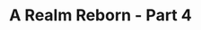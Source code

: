 ---
layout: quest-table
expansion: A Realm Reborn
partNo: 4
partChapterNo: 1
title: A Realm Reborn - Part 4
permalink: /quests/msq/realm-reborn/part4
links:
  previous: /quests/msq/realm-reborn/part3
  next: /quests/msq/realm-reborn/part5
quests:
  - name: All Good Things
    level: 34
    rowId: 66053
    questId: ManFst313_00517
    genre: Seventh Umbral Era
    icon: '71000'
    issuer:
      location: Upper La Noscea
      coords: (30.0, 23.2)
      name: Y'shtola
    steps:
      - location: Limsa Lominsa Upper Decks
        coords: (13.2, 12.8)
        name: Speak with R'ashaht Rhiki.
      - location: The Waking Sands
        coords: (6.3, 6.0)
        name: Return to the Waking Sands.
      - location: The Waking Sands
        coords: (6.8, 6.0)
        name: Search for survivors.
      - location: Eastern Thanalan
        coords: (11.2, 21.3)
        name: Seek shelter at the Church of Saint Adama Landama.
    partQuestNo: 1
  - name: You Can't Take It with You
    level: 35
    rowId: 69403
    questId: XxaUsb503_03867
    genre: Seventh Umbral Era
    icon: '71000'
    issuer:
      location: Eastern Thanalan
      coords: (11.3, 21.3)
      name: Marques
    steps:
      - location: Eastern Thanalan
        coords: (13.7, 23.6)
        name: Hand the weighty coinpurse to the traveling goldsmith.
      - location: Eastern Thanalan
        coords: (11.3, 21.3)
        name: Deliver the tools to Marques.
      - location: Eastern Thanalan
        coords: (11.5, 22.3)
        name: Give the horologe to Eluned.
    partQuestNo: 2
  - name: Bringing out the Dead
    level: 35
    rowId: 66412
    questId: GaiUsb507_00876
    genre: Seventh Umbral Era
    icon: '71000'
    issuer:
      location: Eastern Thanalan
      coords: (11.5, 22.3)
      name: Eluned
    steps:
      - location: Western Thanalan
        coords: (11.5, 14.0)
        name: Speak with the merchant outside the Waking Sands.
      - location: Western Thanalan
        coords: (11.9, 14.0)
        name: Gather the corpses.
      - location: Western Thanalan
        coords: (13.5, 14.4)
        name: Carry the corpses to the carriage.
      - location: Western Thanalan
        coords: (11.9, 14.0)
        name: Gather the remaining corpses.
      - location: Western Thanalan
        coords: (13.5, 14.4)
        name: Carry the remaining corpses to the carriage.
      - location: Eastern Thanalan
        coords: (11.5, 22.3)
        name: Speak with Eluned.
    partQuestNo: 3
  - name: Bury Me Not on the Lone Prairie
    level: 35
    rowId: 66414
    questId: GaiUsb509_00878
    genre: Seventh Umbral Era
    icon: '71000'
    issuer:
      location: Eastern Thanalan
      coords: (11.5, 22.3)
      name: Eluned
    steps:
      - location: East Shroud
        coords: (22.0, 25.7)
        name: Return Noraxia to Little Solace.
      - location: Eastern Thanalan
        coords: (11.5, 22.3)
        name: Return to Eluned.
    partQuestNo: 4
  - name: Eyes on Me
    level: 35
    rowId: 66054
    questId: ManFst401_00518
    genre: Seventh Umbral Era
    icon: '71000'
    issuer:
      location: Eastern Thanalan
      coords: (11.3, 21.3)
      name: Marques
    steps:
      - location: Eastern Thanalan
        coords: (12.6, 21.8)
        name: Search the lichyard for unseen observers.
      - location: Eastern Thanalan
        coords: (11.3, 21.3)
        name: Speak with Marques.
      - location: Eastern Thanalan
        coords: (11.2, 21.3)
        name: Show the sword to Father Iliud.
    partQuestNo: 5
  - name: He Who Waited Behind
    level: 36
    rowId: 66419
    questId: GaiUsb601_00883
    genre: Seventh Umbral Era
    icon: '71000'
    issuer:
      location: Eastern Thanalan
      coords: (11.2, 21.3)
      name: Iliud
    steps:
      - location: North Shroud
        coords: (19.7, 25.4)
        name: Speak with Aethelmaer in Fallgourd Float.
      - location: North Shroud
        coords: (15.4, 25.4)
        name: Speak with Vortefaurt.
    partQuestNo: 6
  - name: Cold Reception
    level: 36
    rowId: 66420
    questId: GaiUsb602_00884
    genre: Seventh Umbral Era
    icon: '71000'
    issuer:
      location: North Shroud
      coords: (15.4, 25.4)
      name: Vortefaurt
    steps:
      - location: Coerthas Central Highlands
        coords: (24.9, 28.6)
        name: Speak with Ludovoix at the Observatorium.
    partQuestNo: 7
  - name: The Unending War
    level: 36
    rowId: 66422
    questId: GaiUsb604_00886
    genre: Seventh Umbral Era
    icon: '71000'
    issuer:
      location: Coerthas Central Highlands
      coords: (24.9, 28.6)
      name: Ludovoix
    steps:
      - location: Coerthas Central Highlands
        coords: (22.5, 28.4)
        name: Search for the missing knight.
      - location: Coerthas Central Highlands
        coords: (24.9, 28.6)
        name: Report to Ludovoix.
      - location: Coerthas Central Highlands
        coords: (25.4, 29.8)
        name: Speak with Edmelle.
      - location: Coerthas Central Highlands
        coords: (25.5, 29.9)
        name: Speak with Forlemort.
    partQuestNo: 8
  - name: Men of Honor
    level: 36
    rowId: 66423
    questId: GaiUsb605_00887
    genre: Seventh Umbral Era
    icon: '71000'
    issuer:
      location: Coerthas Central Highlands
      coords: (25.5, 29.8)
      name: Jocea
    steps:
      - location: Coerthas Central Highlands
        coords: (32.2, 27.8)
        name: Search for the missing astrologian.
      - location: Coerthas Central Highlands
        coords: (25.5, 29.8)
        name: Speak with Jocea.
      - location: Coerthas Central Highlands
        coords: (24.8, 28.8)
        name: Speak with Portelaine.
    partQuestNo: 9
  - name: Three for Three
    level: 36
    rowId: 66425
    questId: GaiUsb607_00889
    genre: Seventh Umbral Era
    icon: '71000'
    issuer:
      location: Coerthas Central Highlands
      coords: (24.8, 28.8)
      name: Portelaine
    steps:
      - location: Coerthas Central Highlands
        coords: (21.6, 30.5)
        name: Recover the stolen wares.
      - location: Coerthas Central Highlands
        coords: (24.8, 28.8)
        name: Report to Portelaine.
    partQuestNo: 10
  - name: The Rose and the Unicorn
    level: 36
    rowId: 66426
    questId: GaiUsb608_00890
    genre: Seventh Umbral Era
    icon: '71000'
    issuer:
      location: Coerthas Central Highlands
      coords: (24.8, 28.8)
      name: Carrilaut
    steps:
      - location: Coerthas Central Highlands
        coords: (24.2, 25.0)
        name: Speak with Francel.
      - location: Coerthas Central Highlands
        coords: (26.7, 17.4)
        name: Deliver the letter to Haurchefant.
    partQuestNo: 11
  - name: The Talk of Coerthas
    level: 37
    rowId: 66433
    questId: GaiUsb702_00897
    genre: Seventh Umbral Era
    icon: '71000'
    issuer:
      location: Coerthas Central Highlands
      coords: (26.7, 17.4)
      name: Haurchefant
    steps:
      - location: Coerthas Central Highlands
        coords: (25.6, 15.5)
        name: Speak with Ninne.
      - location: Coerthas Central Highlands
        coords: (25.3, 22.6)
        name: Speak with Cravellin.
      - location: Coerthas Central Highlands
        coords: (25.5, 29.9)
        name: Speak with Forlemort.
      - location: Coerthas Central Highlands
        coords: (26.7, 17.4)
        name: Report to Haurchefant.
    partQuestNo: 12
  - name: Road to Redemption
    level: 38
    rowId: 66446
    questId: GaiUsb801_00910
    genre: Seventh Umbral Era
    icon: '71000'
    issuer:
      location: Coerthas Central Highlands
      coords: (26.7, 17.4)
      name: Haurchefant
    steps:
      - location: Coerthas Central Highlands
        coords: (25.6, 9.9)
        name: Search for Francel.
      - location: Coerthas Central Highlands
        coords: (25.6, 9.9)
        name: Aid Francel's knights.
      - location: Coerthas Central Highlands
        coords: (25.9, 10.3)
        name: Aid Francel.
      - location: Coerthas Central Highlands
        coords: (26.7, 17.4)
        name: Report to Haurchefant.
    partQuestNo: 13
  - name: Following the Evidence
    level: 38
    rowId: 66447
    questId: GaiUsb802_00911
    genre: Seventh Umbral Era
    icon: '71000'
    issuer:
      location: Coerthas Central Highlands
      coords: (26.7, 17.4)
      name: Haurchefant
    steps:
      - location: Coerthas Central Highlands
        coords: (27.1, 23.3)
        name: Speak with Rickeman.
      - location: Coerthas Central Highlands
        coords: (25.6, 17.6)
        name: Speak with the porter.
      - location: Coerthas Central Highlands
        coords: (25.6, 17.6)
        name: Search the shipments.
      - location: Coerthas Central Highlands
        coords: (25.6, 17.6)
        name: Show the draconian rosaries to the porter.
      - location: Coerthas Central Highlands
        coords: (26.7, 17.4)
        name: Show the draconian rosaries to Haurchefant.
    partQuestNo: 14
  - name: In the Eyes of Gods and Men
    level: 38
    rowId: 66448
    questId: GaiUsb803_00912
    genre: Seventh Umbral Era
    icon: '71000'
    issuer:
      location: Coerthas Central Highlands
      coords: (26.7, 17.4)
      name: Haurchefant
    steps:
      - location: Coerthas Central Highlands
        coords: (26.2, 16.9)
        name: Speak with Brigie.
      - location: Coerthas Central Highlands
        coords: (26.7, 17.4)
        name: Speak with Haurchefant.
      - location: Coerthas Central Highlands
        coords: (30.4, 16.3)
        name: Speak with Hourlinet.
      - location: Coerthas Central Highlands
        coords: (26.7, 17.4)
        name: Speak with Haurchefant.
    soloDuty:
      levelSync: 42
      timeLimit: 30
    partQuestNo: 15
  - name: The Final Flight of the Enterprise
    level: 38
    rowId: 69404
    questId: XxaUsb808_03868
    genre: Seventh Umbral Era
    icon: '71000'
    issuer:
      location: Coerthas Central Highlands
      coords: (26.7, 17.4)
      name: Haurchefant
    steps:
      - location: Coerthas Central Highlands
        coords: (26.2, 17.5)
        name: Speak with the witness.
      - location: Coerthas Central Highlands
        coords: (26.7, 17.4)
        name: Speak with Haurchefant.
      - location: Coerthas Central Highlands
        coords: (24.2, 25.0)
        name: Speak with Francel.
      - location: Coerthas Central Highlands
        coords: (11.9, 17.4)
        name: Deliver the letter to Brunadier.
    partQuestNo: 16
  - name: Ye of Little Faith
    level: 39
    rowId: 66460
    questId: GaiUsb901_00924
    genre: Seventh Umbral Era
    icon: '71000'
    issuer:
      location: Coerthas Central Highlands
      coords: (11.9, 17.4)
      name: Brunadier
    steps:
      - location: Coerthas Central Highlands
        coords: (13.2, 15.6)
        name: Speak with Alboise.
      - location: Coerthas Central Highlands
        coords: (13.1, 15.4)
        name: Speak with Astidien.
      - location: Coerthas Central Highlands
        coords: (12.7, 17.5)
        name: Speak with Goudernoux.
      - location: Coerthas Central Highlands
        coords: (12.8, 17.5)
        name: Speak with Drillemont.
    partQuestNo: 17
  - name: Factual Folklore
    level: 39
    rowId: 66463
    questId: GaiUsb904_00927
    genre: Seventh Umbral Era
    icon: '71000'
    issuer:
      location: Coerthas Central Highlands
      coords: (12.9, 17.6)
      name: Haustefort
    steps:
      - location: Coerthas Central Highlands
        coords: (13.0, 23.2)
        name: Slay a spotted mudpuppy.
      - location: Coerthas Central Highlands
        coords: (12.9, 17.6)
        name: Deliver the tail meat to Haustefort.
      - location: Coerthas Central Highlands
        coords: (12.7, 17.4)
        name: Offer the steaks to the hungry soldiers.
      - location: Coerthas Central Highlands
        coords: (12.9, 17.6)
        name: Speak with Haustefort.
      - location: Coerthas Central Highlands
        coords: (13.2, 15.4)
        name: Offer a steak to Cenota.
    partQuestNo: 18
  - name: The Best Inventions
    level: 39
    rowId: 69405
    questId: XxaUsb914_03869
    genre: Seventh Umbral Era
    icon: '71000'
    issuer:
      location: Coerthas Central Highlands
      coords: (13.1, 15.4)
      name: Cid
    steps:
      - location: Coerthas Central Highlands
        coords: (15.6, 19.4)
        name: Slay ice sprites and obtain their cores.
      - location: Coerthas Central Highlands
        coords: (13.1, 15.4)
        name: Deliver the cores to Cid.
    partQuestNo: 19
  - name: Influencing Inquisitors
    level: 40
    rowId: 66474
    questId: GaiUsc001_00938
    genre: Seventh Umbral Era
    icon: '71000'
    issuer:
      location: Coerthas Central Highlands
      coords: (13.1, 15.4)
      name: Cid
    steps:
      - location: Coerthas Central Highlands
        coords: (13.2, 15.5)
        name: Question the people of Whitebrim Front.
      - location: Coerthas Central Highlands
        coords: (12.7, 16.5)
        name: Speak with Alphinaud.
    partQuestNo: 20
  - name: By the Lights of Ishgard
    level: 40
    rowId: 66475
    questId: GaiUsc002_00939
    genre: Seventh Umbral Era
    icon: '71000'
    issuer:
      location: Coerthas Central Highlands
      coords: (12.7, 16.5)
      name: Alphinaud
    steps:
      - location: Coerthas Central Highlands
        coords: (11.7, 15.1)
        name: Search the area outside Whitebrim Front for clues.
      - location: Coerthas Central Highlands
        coords: (11.7, 15.1)
        name: Inspect the corpse.
      - location: Coerthas Central Highlands
        coords: (12.7, 16.5)
        name: Show the bloody encyclical to Alphinaud.
    partQuestNo: 21
  - name: Blood for Blood
    level: 40
    rowId: 66476
    questId: GaiUsc003_00940
    genre: Seventh Umbral Era
    icon: '71000'
    issuer:
      location: Coerthas Central Highlands
      coords: (12.7, 16.5)
      name: Alphinaud
    steps:
      - location: Coerthas Central Highlands
        coords: (13.2, 15.5)
        name: Show the bloody encyclical to Joellaut.
      - location: Coerthas Central Highlands
        coords: (13.1, 15.8)
        name: Show the bloody encyclical to Prunilla.
      - location: Coerthas Central Highlands
        coords: (13.1, 15.8)
        name: Confront Prunilla and cast /doubt on her account.
      - location: Coerthas Central Highlands
        coords: (13.6, 17.9)
        name: Search the area southeast of Whitebrim Front.
      - location: Coerthas Central Highlands
        coords: (13.6, 17.9)
        name: Search the suspicious box.
      - location: Coerthas Central Highlands
        coords: (12.8, 17.5)
        name: Present your findings to Drillemont.
    partQuestNo: 22
  - name: The Heretic among Us
    level: 40
    rowId: 66477
    questId: GaiUsc004_00941
    genre: Seventh Umbral Era
    icon: '71000'
    issuer:
      location: Coerthas Central Highlands
      coords: (12.8, 17.5)
      name: Drillemont
    steps:
      - location: Coerthas Central Highlands
        coords: (3.7, 21.5)
        name: Speak with the knight of House Durendaire.
      - location: Coerthas Central Highlands
        coords: (12.7, 16.5)
        name: Speak with Alphinaud.
    soloDuty:
      levelSync: 44
      timeLimit: 30
    partQuestNo: 23
  - name: In Pursuit of the Past
    level: 41
    rowId: 66488
    questId: GaiUsc101_00952
    genre: Seventh Umbral Era
    icon: '71000'
    issuer:
      location: Coerthas Central Highlands
      coords: (12.7, 16.5)
      name: Alphinaud
    steps:
      - location: Coerthas Central Highlands
        coords: (12.8, 17.5)
        name: Speak with Drillemont.
      - location: Coerthas Central Highlands
        coords: (8.0, 11.1)
        name: Speak with Nathelain.
      - location: Stone Vigil
        coords: (11.2, 6.2)
        name: Enter the Stone Vigil.
      - location: New Gridania
        coords: (11.4, 13.6)
        name: Enter the Stone Vigil.
      - location: New Gridania
        coords: (11.3, 13.6)
        name: Speak with Alphinaud.
    unlocks:
      - name: the Stone Vigil
        type: dungeon
        levelRequired: 41
        levelSync: 43
    partQuestNo: 24
  - name: Into the Eye of the Storm
    level: 41
    rowId: 66489
    questId: GaiUsc102_00953
    genre: Seventh Umbral Era
    icon: '71000'
    issuer:
      location: New Gridania
      coords: (11.3, 13.6)
      name: Cid
    steps:
      - location: Eastern Thanalan
        coords: (12.7, 23.5)
        name: Speak with Lamberteint in Camp Drybone.
    partQuestNo: 25
  - name: Sealed with Science
    level: 41
    rowId: 66491
    questId: GaiUsc104_00955
    genre: Seventh Umbral Era
    icon: '71000'
    issuer:
      location: Eastern Thanalan
      coords: (12.7, 23.5)
      name: Lamberteint
    steps:
      - location: Eastern Thanalan
        coords: (21.4, 21.9)
        name: Deliver the warded pot to Hahasako.
    partQuestNo: 26
  - name: With the Utmost Care
    level: 41
    rowId: 66492
    questId: GaiUsc105_00956
    genre: Seventh Umbral Era
    icon: '71000'
    issuer:
      location: Eastern Thanalan
      coords: (21.4, 21.9)
      name: Hahasako
    steps:
      - location: Eastern Thanalan
        coords: (29.9, 25.7)
        name: Use the maul to fracture the corrupted cluster.
      - location: Eastern Thanalan
        coords: (29.9, 25.7)
        name: Use the warded pot to collect a corrupted crystal.
      - location: Eastern Thanalan
        coords: (21.4, 21.9)
        name: Present the corrupted crystal to Hahasako.
      - location: Eastern Thanalan
        coords: (12.7, 23.5)
        name: Present the corrupted crystal to Lamberteint.
    partQuestNo: 27
  - name: A Promising Prospect
    level: 41
    rowId: 66495
    questId: GaiUsc108_00959
    genre: Seventh Umbral Era
    icon: '71000'
    issuer:
      location: Eastern Thanalan
      coords: (12.7, 23.5)
      name: Lamberteint
    steps:
      - location: Western La Noscea
        coords: (27.9, 27.0)
        name: Speak with Ceana in Aleport.
    partQuestNo: 28
  - name: It's Probably Not Pirates
    level: 42
    rowId: 66496
    questId: GaiUsc201_00960
    genre: Seventh Umbral Era
    icon: '71000'
    issuer:
      location: Western La Noscea
      coords: (27.9, 27.0)
      name: Ceana
    steps:
      - location: Western La Noscea
        coords: (25.0, 26.6)
        name: Question the Yellowjackets of Aleport.
      - location: Western La Noscea
        coords: (27.9, 27.0)
        name: Report to Ceana.
    partQuestNo: 29
  - name: Representing the Representative
    level: 42
    rowId: 66497
    questId: GaiUsc202_00961
    genre: Seventh Umbral Era
    icon: '71000'
    issuer:
      location: Western La Noscea
      coords: (27.9, 27.0)
      name: Ceana
    steps:
      - location: Western La Noscea
        coords: (25.1, 26.7)
        name: Speak with Skyfryn.
      - location: Western La Noscea
        coords: (27.9, 27.0)
        name: Speak with Ceana.
      - location: Western La Noscea
        coords: (27.7, 28.1)
        name: Show the golden feather to Mimidoa.
      - location: Western La Noscea
        coords: (27.9, 27.0)
        name: Show the parchment to Ceana.
    partQuestNo: 30
  - name: The Reluctant Researcher
    level: 42
    rowId: 66498
    questId: GaiUsc203_00962
    genre: Seventh Umbral Era
    icon: '71000'
    issuer:
      location: Western La Noscea
      coords: (27.9, 27.0)
      name: Ceana
    steps:
      - location: Western La Noscea
        coords: (27.8, 28.9)
        name: Speak with the ferry skipper.
      - location: Western La Noscea
        coords: (15.7, 29.7)
        name: Speak with Ceana.
      - location: Western La Noscea
        coords: (16.1, 30.7)
        name: Show the warded pot to Davyd.
    partQuestNo: 31
  - name: Sweet Somethings
    level: 42
    rowId: 66499
    questId: GaiUsc204_00963
    genre: Seventh Umbral Era
    icon: '71000'
    issuer:
      location: Western La Noscea
      coords: (16.1, 30.7)
      name: Davyd
    steps:
      - location: Western La Noscea
        coords: (17.5, 31.5)
        name: Speak with the adventurers.
      - location: Western La Noscea
        coords: (16.1, 30.7)
        name: Report to Davyd.
    partQuestNo: 32
  - name: History Repeating
    level: 42
    rowId: 66503
    questId: GaiUsc208_00967
    genre: Seventh Umbral Era
    icon: '71000'
    issuer:
      location: Western La Noscea
      coords: (16.1, 30.7)
      name: Davyd
    steps:
      - location: Western La Noscea
        coords: (15.7, 29.6)
        name: Speak with Mimidoa.
      - location: Western La Noscea
        coords: (15.2, 35.1)
        name: Follow Mimidoa to the Ship Graveyard.
      - location: Western La Noscea
        coords: (15.3, 35.4)
        name: Wait by the campfire.
      - location: Western La Noscea
        coords: (15.2, 35.1)
        name: Speak with Mimidoa.
      - location: Western La Noscea
        coords: (16.1, 30.7)
        name: Speak with Davyd.
      - location: Western La Noscea
        coords: (27.9, 27.0)
        name: Show the corrupted crystal to Ceana.
    soloDuty:
      levelSync: 46
      timeLimit: 30
    partQuestNo: 33
  - name: The Curious Case of Giggity
    level: 43
    rowId: 69406
    questId: XxaUsc307_03870
    genre: Seventh Umbral Era
    icon: '71000'
    issuer:
      location: Western La Noscea
      coords: (27.9, 27.0)
      name: Ceana
    steps:
      - location: Old Gridania
        coords: (8.7, 8.2)
        name: Speak with Hedyn in Gridania.
      - location: Central Shroud
        coords: (10.9, 16.7)
        name: Use the true heart to lure out the crystal bearer.
      - location: Old Gridania
        coords: (8.7, 8.2)
        name: Deliver the corrupted crystal to Hedyn.
    partQuestNo: 34
  - name: Better Late than Never
    level: 43
    rowId: 66511
    questId: GaiUsc308_00975
    genre: Seventh Umbral Era
    icon: '71000'
    issuer:
      location: Old Gridania
      coords: (8.7, 8.2)
      name: Hedyn
    steps:
      - location: New Gridania
        coords: (11.3, 13.6)
        name: Deliver the corrupted crystal to Cid.
    partQuestNo: 35
  - name: Lady of the Vortex
    level: 44
    rowId: 66055
    questId: ManFst404_00519
    genre: Seventh Umbral Era
    icon: '71000'
    issuer:
      location: New Gridania
      coords: (11.3, 13.6)
      name: Cid
    steps:
      - location: The Howling Eye
        coords: (4.4, 5.4)
        name: Speak with Alphinaud.
      - location: The Howling Eye
        coords: (6.1, 6.1)
        name: Confront Garuda in the Howling Eye.
      - location: Ul'dah - Steps of Nald
        coords: (10.3, 11.2)
        name: Confront Garuda in the Howling Eye.
      - location: Ul'dah - Steps of Nald
        coords: (10.3, 11.1)
        name: Speak with Alphinaud.
    unlocks:
      - name: the Howling Eye
        type: trial
        levelRequired: 44
        levelSync: 46
    partQuestNo: 36
  - name: Reclamation
    level: 44
    rowId: 66056
    questId: ManFst405_00520
    genre: Seventh Umbral Era
    icon: '71000'
    issuer:
      location: Ul'dah - Steps of Nald
      coords: (10.3, 11.1)
      name: Alphinaud
    steps:
      - location: The Waking Sands
        coords: (6.5, 6.1)
        name: Speak with Alphinaud in the Waking Sands.
    partQuestNo: 37
  - name: Casing the Castrum
    level: 44
    rowId: 66514
    questId: GaiUsc403_00978
    genre: Seventh Umbral Era
    icon: '71000'
    issuer:
      location: The Waking Sands
      coords: (6.8, 6.1)
      name: Y'shtola
    steps:
      - location: Coerthas Central Highlands
        coords: (24.8, 28.8)
        name: Speak with Portelaine at the Observatorium.
    partQuestNo: 38
  - name: Eyes on the Empire
    level: 44
    rowId: 66516
    questId: GaiUsc405_00980
    genre: Seventh Umbral Era
    icon: '71000'
    issuer:
      location: Coerthas Central Highlands
      coords: (24.8, 28.8)
      name: Portelaine
    steps:
      - location: Coerthas Central Highlands
        coords: (20.5, 28.5)
        name: Show the letter of introduction to Bricelt.
      - location: Coerthas Central Highlands
        coords: (14.3, 35.2)
        name: Speak with Pierremons.
    partQuestNo: 39
  - name: Footprints in the Snow
    level: 44
    rowId: 66517
    questId: GaiUsc406_00981
    genre: Seventh Umbral Era
    icon: '71000'
    issuer:
      location: Coerthas Central Highlands
      coords: (14.3, 35.2)
      name: Pierremons
    steps:
      - location: Coerthas Central Highlands
        coords: (15.1, 34.5)
        name: Search the area for footprints.
      - location: Coerthas Central Highlands
        coords: (15.6, 33.3)
        name: Search the area for footprints.
      - location: Coerthas Central Highlands
        coords: (15.2, 32.3)
        name: Search the area for footprints.
      - location: Coerthas Central Highlands
        coords: (14.8, 31.9)
        name: Search the area for footprints.
      - location: Coerthas Central Highlands
        coords: (14.2, 31.6)
        name: Search the area for footprints.
      - location: Coerthas Central Highlands
        coords: (13.5, 30.4)
        name: Search under the bridge.
      - location: Coerthas Central Highlands
        coords: (7.5, 29.1)
        name: Make your way to Monument Tower.
    partQuestNo: 40
  - name: Monumental Hopes
    level: 44
    rowId: 66518
    questId: GaiUsc407_00982
    genre: Seventh Umbral Era
    icon: '71000'
    issuer:
      location: Coerthas Central Highlands
      coords: (7.4, 28.9)
      name: Wedge
    steps:
      - location: Coerthas Central Highlands
        coords: (7.5, 29.1)
        name: Speak with Abelie.
      - location: Coerthas Central Highlands
        coords: (7.6, 31.6)
        name: Go to the Fury's Gaze and investigate.
      - location: Coerthas Central Highlands
        coords: (7.4, 28.9)
        name: Report to Wedge.
    partQuestNo: 41
  - name: Notorious Biggs
    level: 44
    rowId: 66519
    questId: GaiUsc408_00983
    genre: Seventh Umbral Era
    icon: '71000'
    issuer:
      location: Coerthas Central Highlands
      coords: (7.4, 28.9)
      name: Wedge
    steps:
      - location: Coerthas Central Highlands
        coords: (7.5, 28.9)
        name: Speak with Ignace.
      - location: Coerthas Central Highlands
        coords: (11.9, 24.8)
        name: Head to Daniffen Pass.
      - location: Coerthas Central Highlands
        coords: (7.4, 28.9)
        name: Report to Wedge.
    soloDuty:
      levelSync: 48
      timeLimit: 30
    partQuestNo: 42
  - name: Come-Into-My-Castrum
    level: 44
    rowId: 66520
    questId: GaiUsc409_00984
    genre: Seventh Umbral Era
    icon: '71000'
    issuer:
      location: Coerthas Central Highlands
      coords: (7.5, 29.0)
      name: Cid
    steps:
      - location: Mor Dhona
        coords: (21.9, 7.8)
        name: Speak with Slafborn at Revenant's Toll.
      - location: Mor Dhona
        coords: (22.5, 7.5)
        name: Speak with Glaumunt.
    partQuestNo: 43
  - name: Getting Even with Garlemald
    level: 44
    rowId: 66522
    questId: GaiUsc411_00986
    genre: Seventh Umbral Era
    icon: '71000'
    issuer:
      location: Mor Dhona
      coords: (22.5, 7.5)
      name: Glaumunt
    steps:
      - location: Mor Dhona
        coords: (13.0, 14.9)
        name: Investigate the drainage pipe.
      - location: Mor Dhona
        coords: (13.0, 14.9)
        name: Eavesdrop at the drainage pipe.
      - location: Mor Dhona
        coords: (22.0, 7.7)
        name: Speak with Alphinaud.
      - location: Mor Dhona
        coords: (22.0, 7.7)
        name: Speak with Cid.
    partQuestNo: 44
  - name: Drowning Out the Voices
    level: 45
    rowId: 66537
    questId: GaiUsc601_01001
    genre: Seventh Umbral Era
    icon: '71000'
    issuer:
      location: Mor Dhona
      coords: (22.0, 7.7)
      name: Cid
    steps:
      - location: Mor Dhona
        coords: (17.9, 9.4)
        name: Use the electromagnetic reader at prime locations.
      - location: Mor Dhona
        coords: (22.0, 7.7)
        name: Report to Cid.
    partQuestNo: 45
  - name: Fool Me Twice
    level: 46
    rowId: 66540
    questId: GaiUsc604_01004
    genre: Seventh Umbral Era
    icon: '71000'
    issuer:
      location: Mor Dhona
      coords: (22.5, 7.5)
      name: Glaumunt
    steps:
      - location: Mor Dhona
        coords: (12.9, 10.9)
        name: Greet the imperial centurion with an /imperialsalute.
      - location: Mor Dhona
        coords: (18.0, 9.2)
        name: Use the imperial smoke signal at the specified location.
      - location: Mor Dhona
        coords: (6.0, 6.0)
        name: Report to Cid.
    soloDuty:
      levelSync: 50
      timeLimit: 30
    partQuestNo: 46
  - name: Every Little Thing She Does Is Magitek
    level: 46
    rowId: 66541
    questId: GaiUsc605_01005
    genre: Seventh Umbral Era
    icon: '71000'
    issuer:
      location: Mor Dhona
      coords: (6.0, 6.0)
      name: Cid
    steps:
      - location: Mor Dhona
        coords: (6.1, 6.1)
        name: Speak with Wedge.
      - location: Ul'dah - Steps of Thal
        coords: (10.7, 13.4)
        name: Speak with Serendipity at the Goldsmiths' Guild.
      - location: Mor Dhona
        coords: (6.1, 6.1)
        name: Deliver the mammet heart to Wedge at Cid's workshop.
      - location: Mor Dhona
        coords: (20.3, 8.7)
        name: Speak with Wedge.
      - location: Mor Dhona
        coords: (18.1, 9.2)
        name: Pilot the magitek armor to the crystal mound.
      - location: Mor Dhona
        coords: (16.9, 8.0)
        name: Pilot the magitek armor north of the crystal mound.
      - location: Mor Dhona
        coords: (20.2, 8.8)
        name: Pilot the magitek armor back to Wedge.
      - location: Mor Dhona
        coords: (20.3, 8.7)
        name: Speak with Wedge.
      - location: Mor Dhona
        coords: (20.3, 8.7)
        name: Extend the magitek armor a warm /welcome.
      - location: Mor Dhona
        coords: (20.2, 8.6)
        name: Speak with Biggs.
      - location: Mor Dhona
        coords: (6.0, 6.0)
        name: Report to Cid.
    soloDuty:
      levelSync: 50
      timeLimit: 30
    partQuestNo: 47
  - name: Escape from Castrum Centri
    level: 46
    rowId: 66057
    questId: ManFst407_00521
    genre: Seventh Umbral Era
    icon: '71000'
    issuer:
      location: Mor Dhona
      coords: (6.0, 6.0)
      name: Cid
    steps:
      - location: Mor Dhona
        coords: (14.3, 11.8)
        name: Speak with Cid while disguised as an imperial soldier.
      - location: Mor Dhona
        coords: (10.8, 15.8)
        name: Perform an /imperialsalute to imperial soldiers.
      - location: Mor Dhona
        coords: (10.7, 15.3)
        name: Perform an /imperialsalute to the centurion.
      - location: Mor Dhona
        coords: (11.5, 15.7)
        name: Give Biggs the imperial identification key.
      - location: Mor Dhona
        coords: (12.9, 16.0)
        name: Examine the steel door.
      - location: Ul'dah - Steps of Nald
        coords: (10.6, 11.3)
        name: Speak with Minfilia.
      - location: Ul'dah - Steps of Nald
        coords: (10.3, 11.2)
        name: Speak with Minfilia.
    soloDuty:
      levelSync: 50
      timeLimit: 30
    partQuestNo: 48
  - name: The Black Wolf's Ultimatum
    level: 46
    rowId: 66058
    questId: ManFst408_00522
    genre: Seventh Umbral Era
    icon: '71000'
    issuer:
      location: Ul'dah - Steps of Nald
      coords: (10.3, 11.2)
      name: Minfilia
    steps:
      - location: Ul'dah - Steps of Thal
        coords: (10.7, 12.9)
        name: Speak with Bartholomew on the Royal Promenade.
      - location: The Waking Sands
        coords: (6.9, 6.1)
        name: Speak with Minfilia at the Waking Sands.
    requires:
      - name: My Little Chocobo (Twin Adder)
        level: 20
        rowId: 66236
        questId: SubFst120_00700
        genre: Gridanian Sidequests
        icon: '71140'
      - name: My Little Chocobo (Maelstrom)
        level: 20
        rowId: 66237
        questId: SubSea910_00701
        genre: La Noscean Sidequests
        icon: '71140'
      - name: My Little Chocobo (Immortal Flames)
        level: 20
        rowId: 66238
        questId: SubWil160_00702
        genre: Ul'dahn Sidequests
        icon: '71140'
    partQuestNo: 49
  - name: Operation Archon
    level: 49
    rowId: 70057
    questId: XxcUsc901_04521
    genre: Seventh Umbral Era
    icon: '71000'
    issuer:
      location: The Waking Sands
      coords: (6.9, 6.1)
      name: Minfilia
    steps:
      - location: Western Thanalan
        coords: (12.1, 11.9)
        name: Speak with the Allied communications officer.
      - location: Western Thanalan
        coords: (13.5, 6.6)
        name: Report to Adalbert in front of the imperial outpost.
      - location: Western Thanalan
        coords: (8.2, 5.3)
        name: Examine the designated location to confront Rhitahtyn sas Arvina at
          Cape Westwind.
      - location: Western Thanalan
        coords: (8.2, 5.3)
        name: Examine the designated location to confront Rhitahtyn sas Arvina at
          Cape Westwind.
      - location: Western Thanalan
        coords: (12.1, 11.9)
        name: Report to the Allied communications officer.
    soloDuty: null
    requires:
      - name: My Little Chocobo (Twin Adder)
        level: 20
        rowId: 66236
        questId: SubFst120_00700
        genre: Gridanian Sidequests
        icon: '71140'
      - name: My Little Chocobo (Maelstrom)
        level: 20
        rowId: 66237
        questId: SubSea910_00701
        genre: La Noscean Sidequests
        icon: '71140'
      - name: My Little Chocobo (Immortal Flames)
        level: 20
        rowId: 66238
        questId: SubWil160_00702
        genre: Ul'dahn Sidequests
        icon: '71140'
    partQuestNo: 50
  - name: A Hero in Need
    level: 49
    rowId: 66573
    questId: GaiUsc902_01037
    genre: Seventh Umbral Era
    icon: '71000'
    issuer:
      location: Western Thanalan
      coords: (12.1, 11.9)
      name: Allied communications officer
    steps:
      - location: Northern Thanalan
        coords: (22.2, 29.9)
        name: Report to Cracked Fist at Camp Bluefog.
    partQuestNo: 51
  - name: Hearts on Fire
    level: 49
    rowId: 69408
    questId: XxaUsc908_03872
    genre: Seventh Umbral Era
    icon: '71000'
    issuer:
      location: Northern Thanalan
      coords: (22.2, 29.9)
      name: Cracked Fist
    steps:
      - location: Northern Thanalan
        coords: (20.9, 21.1)
        name: Speak with Raubahn.
      - location: Northern Thanalan
        coords: (19.9, 20.3)
        name: Find recruits and /psych them up.
      - location: Northern Thanalan
        coords: (20.9, 22.1)
        name: Go to Edelstein and /psych him up.
    partQuestNo: 52
  - name: Rock the Castrum
    level: 50
    rowId: 69409
    questId: XxaFst502_03873
    genre: Seventh Umbral Era
    icon: '71000'
    issuer:
      location: Northern Thanalan
      coords: (20.9, 22.1)
      name: Edelstein
    steps:
      - location: Northern Thanalan
        coords: (15.5, 16.9)
        name: Speak with Raubahn.
      - location: Castrum Meridianum
        coords: (9.2, 10.5)
        name: Enter Castrum Meridianum.
      - location: Northern Thanalan
        coords: (15.5, 16.9)
        name: Report to Raubahn.
    unlocks:
      - name: Castrum Meridianum
        type: dungeon
        levelRequired: 50
        levelSync: 50
    partQuestNo: 53
  - name: The Ultimate Weapon
    level: 50
    rowId: 70058
    questId: XxcFst503_04522
    genre: Seventh Umbral Era
    icon: '71000'
    issuer:
      location: Northern Thanalan
      coords: (15.5, 16.9)
      name: Raubahn
    steps:
      - location: Northern Thanalan
        coords: (19.1, 22.0)
        name: Speak with Cid at the Ceruleum Processing Plant.
      - location: The Praetorium
        coords: (5.9, 21.5)
        name: Enter the Praetorium.
      - location: The Porta Decumana
        coords: (4.6, 21.5)
        name: Enter the Praetorium.
      - location: Porta Decumana
        coords: (6.1, 6.1)
        name: Confront the Ultima Weapon at the Porta Decumana.
      - location: The Porta Decumana
        coords: (6.1, 6.1)
        name: Confront the Ultima Weapon at the Porta Decumana.
      - location: The Porta Decumana
        coords: (6.1, 6.1)
        name: Confront Lahabrea on the Porta Decumana.
      - location: The Waking Sands
        coords: (6.3, 6.0)
        name: Confront Lahabrea on the Porta Decumana.
      - location: The Waking Sands
        coords: (6.9, 6.1)
        name: Speak with Minfilia.
    soloDuty: null
    unlocks:
      - name: the Praetorium
        type: dungeon
        levelRequired: 50
        levelSync: 50
      - name: the Porta Decumana
        type: trial
        levelRequired: 50
        levelSync: 50
      - name: Legacy of Allag
        level: 50
        rowId: 67245
        questId: GaiUsx201_01709
        genre: Crystal Tower Quests
        icon: '71140'
        partQuestNo: 54
        type: 'quest-71140'
        link: /quests/alliance/crystal-tower
    partQuestNo: 54



---